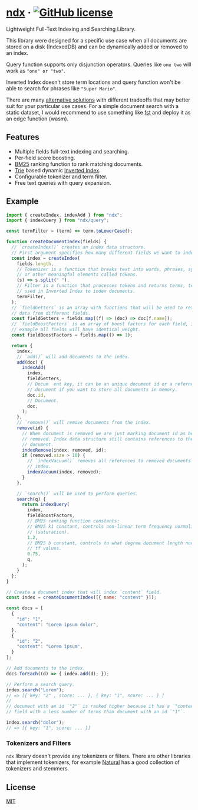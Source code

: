 # [ndx](https://github.com/ndx-search/ndx) &middot; [![GitHub license](https://img.shields.io/badge/license-MIT-blue.svg)](https://github.com/ndx-search/ndx/blob/master/LICENSE)

Lightweight Full-Text Indexing and Searching Library.

This library were designed for a specific use case when all documents are
stored on a disk (IndexedDB) and can be dynamically added or removed to an
index.

Query function supports only disjunction operators. Queries like `one two` will
work as `"one" or "two"`.

Inverted Index doesn't store term locations and query function won't be able
to search for phrases like `"Super Mario"`.

There are many [alternative solutions](https://github.com/leeoniya/uFuzzy#benchmark) with different tradeoffs that may better suit for your
particular use cases. For a simple document search with a static dataset, I
would recommend to use something like [fst](https://github.com/BurntSushi/fst)
and deploy it as an edge function (wasm).

## Features

- Multiple fields full-text indexing and searching.
- Per-field score boosting.
- [BM25](https://en.wikipedia.org/wiki/Okapi_BM25) ranking function to rank
matching documents.
- [Trie](https://en.wikipedia.org/wiki/Trie) based dynamic
[Inverted Index](https://en.wikipedia.org/wiki/Inverted_index).
- Configurable tokenizer and term filter.
- Free text queries with query expansion.

## Example

```js
import { createIndex, indexAdd } from "ndx";
import { indexQuery } from "ndx/query";

const termFilter = (term) => term.toLowerCase();

function createDocumentIndex(fields) {
  // `createIndex()` creates an index data structure.
  // First argument specifies how many different fields we want to index.
  const index = createIndex(
    fields.length,
    // Tokenizer is a function that breaks text into words, phrases, symbols,
    // or other meaningful elements called tokens.
    (s) => s.split(" "),
    // Filter is a function that processes tokens and returns terms, terms are
    // used in Inverted Index to index documents.
    termFilter,
  );
  // `fieldGetters` is an array with functions that will be used to retrieve
  // data from different fields.
  const fieldGetters = fields.map((f) => (doc) => doc[f.name]);
  // `fieldBoostFactors` is an array of boost factors for each field, in this
  // example all fields will have identical weight.
  const fieldBoostFactors = fields.map(() => 1);

  return {
    index,
    // `add()` will add documents to the index.
    add(doc) {
      indexAdd(
        index,
        fieldGetters,
        // Docum  ent key, it can be an unique document id or a refernce to a
        // document if you want to store all documents in memory.
        doc.id,
        // Document.
        doc,
      );
    },
    // `remove()` will remove documents from the index.
    remove(id) {
      // When document is removed we are just marking document id as being
      // removed. Index data structure still contains references to the removed
      // document.
      indexRemove(index, removed, id);
      if (removed.size > 10) {
        // `indexVacuum()` removes all references to removed documents from the
        // index.
        indexVacuum(index, removed);
      }
    },

    // `search()` will be used to perform queries.
    search(q) {
      return indexQuery(
        index,
        fieldBoostFactors,
        // BM25 ranking function constants:
        // BM25 k1 constant, controls non-linear term frequency normalization
        // (saturation).
        1.2,
        // BM25 b constant, controls to what degree document length normalizes
        // tf values.
        0.75,
        q,
      );
    }
  };
}

// Create a document index that will index `content` field.
const index = createDocumentIndex([{ name: "content" }]);

const docs = [
  {
    "id": "1",
    "content": "Lorem ipsum dolor",
  },
  {
    "id": "2",
    "content": "Lorem ipsum",
  }
];

// Add documents to the index.
docs.forEach((d) => { index.add(d); });

// Perform a search query.
index.search("Lorem");
// => [{ key: "2" , score: ... }, { key: "1", score: ... } ]
//
// document with an id `"2"` is ranked higher because it has a `"content"`
// field with a less number of terms than document with an id `"1"`.

index.search("dolor");
// => [{ key: "1", score: ... }]
```

### Tokenizers and Filters

`ndx` library doesn't provide any tokenizers or filters. There are other
libraries that implement tokenizers, for example
[Natural](https://github.com/NaturalNode/natural/) has a good collection of
tokenizers and stemmers.

## License

[MIT](http://opensource.org/licenses/MIT)
